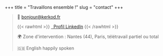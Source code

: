 +++
title = "Travaillons ensemble !"
slug = "contact"
+++

> 📨 [bonjour@kerkod.fr](mailto:bonjour@kerkod.fr)
>
>{{< rawhtml >}}
<i class="fab fa-linkedin" aria-hidden="true"></i><a href="https://www.linkedin.com/in/francoislequemener/" target="_blank">&nbsp;&nbsp;Profil LinkedIn</a>
{{< /rawhtml >}}
>
>🌍 Zone d'intervention : Nantes (44), Paris, télétravail partiel ou total
>
>🇬🇧 English happily spoken

